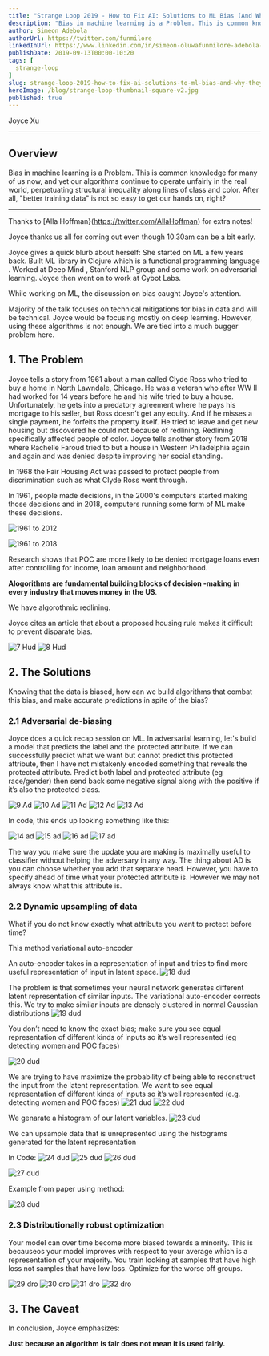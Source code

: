 ```yaml
---
title: "Strange Loop 2019 - How to Fix AI: Solutions to ML Bias (And Why They Don't Matter)"
description: "Bias in machine learning is a Problem. This is common knowledge for many of us now, and yet our algorithms continue to operate unfairly in the real world, perpetuating structural inequality along lines of class and color. After all, \"better training data\" is not so easy to get our hands on, right?"
author: Simeon Adebola
authorUrl: https://twitter.com/funmilore
linkedInUrl: https://www.linkedin.com/in/simeon-oluwafunmilore-adebola-27a16439/
publishDate: 2019-09-13T00:00-10:20
tags: [
  strange-loop
]
slug: strange-loop-2019-how-to-fix-ai-solutions-to-ml-bias-and-why-they-don-t-matter
heroImage: /blog/strange-loop-thumbnail-square-v2.jpg
published: true
---
```


<div className="container p-0 liveblog-presenters d-flex w-100 text-center">
  <div className="row m-0 w-100">
      <p className=" mr-12 m-0 w-100">
        <span className="liveblog-presenters__name">Joyce Xu</span>
        <a href="https://twitter.com/joycex99" target="_blank" title="Twitter"><i className="fa fa-twitter pr-2"></i></a>
        <a href="https://github.com/joycex99" target="_blank" title="GitHub"><i className="fa fa-github pr-2"></i></a>
        <a href="https://www.joycexu.io/" target="_blank" title="Speaker's site"><i className="fa fa-globe pr-2"></i></a>
      </p>
  </div>
</div>

---

## Overview

Bias in machine learning is a Problem. This is common knowledge for many of us now, and yet our algorithms continue to operate unfairly in the real world, perpetuating structural inequality along lines of class and color. After all, \"better training data\" is not so easy to get our hands on, right?

---

Thanks to [Alla Hoffman}(https://twitter.com/AllaHoffman) for extra notes!

Joyce thanks us all for coming out even though 10.30am can be a bit early.

Joyce gives a quick blurb about herself: She started on ML a few years back. Built ML library in Clojure which is a functional programming language . Worked at Deep Mind , Stanford NLP group and some work on adversarial learning. Joyce then went on to work at Cybot Labs.

While working on ML, the discussion on bias caught Joyce's attention.

Majority of the talk focuses on technical mitigations for bias in data and will be technical. Joyce would be focusing mostly on deep learning. However, using these algorithms is not enough. We are tied into a much bugger problem here.

## 1. The Problem

Joyce tells a story from 1961 about a man called Clyde Ross who tried to buy a home in North Lawndale, Chicago. He was a veteran who after WW II had worked for 14 years before he and his wife tried to buy a house. Unfortunately, he gets into a predatory agreement where he pays his mortgage to his seller, but Ross doesn’t get any equity. And if he misses a single payment, he forfeits the property itself. He tried to leave and get new housing but discovered he could not because of redlining.  Redlining specifically affected people of color. Joyce tells another story from 2018 where Rachelle Faroud tried to but a house in Western Philadelphia again and again and was denied despite improving her social standing.

In 1968 the Fair Housing Act was passed to protect people from discrimination such as what Clyde Ross went through.

In 1961, people made decisions, in the 2000's computers started making those decisions and in 2018, computers running some form of ML make these decisions.

![1961 to 2012](/blog/strange-loop-2019/4-1961-to-2012.jpg)

![1961 to 2018](/blog/strange-loop-2019/5-1961-to-2018.jpg)

Research shows that POC are more likely to be denied mortgage loans even after controlling for income, loan amount and neighborhood.

**Alogorithms are fundamental building blocks of decision -making in every industry that moves money in the US**.

We have algorothmic redlining.

Joyce cites an article that about a proposed housing rule makes it difficult to prevent disparate bias.

![7 Hud](/blog/strange-loop-2019/7-hud.jpg)
![8 Hud](/blog/strange-loop-2019/8-hud.jpg)

## 2. The Solutions

Knowing that the data is biased, how can we build algorithms that combat this bias, and make accurate predictions in spite of the bias?

### 2.1 Adversarial de-biasing

Joyce does a quick recap session on ML. In adversarial learning, let's build a model that predicts the label and the protected attribute.
If we can successfully predict what we want but cannot predict this protected attribute, then I have not mistakenly encoded something that reveals the protected attribute. Predict both label and protected attribute (eg race/gender) then send back some negative signal along with the positive if it’s also the protected class.

![9 Ad](/blog/strange-loop-2019/9-ad.jpg)
![10 Ad](/blog/strange-loop-2019/10-ad.jpg)
![11 Ad](/blog/strange-loop-2019/11-ad.jpg)
![12 Ad](/blog/strange-loop-2019/12-ad.jpg)
![13 Ad](/blog/strange-loop-2019/13-ad.jpg)

In code, this ends up looking something like this:

![14 ad](/blog/strange-loop-2019/14-ad.jpg)
![15 ad](/blog/strange-loop-2019/15-ad.jpg)
![16 ad](/blog/strange-loop-2019/16-ad.jpg)
![17 ad](/blog/strange-loop-2019/17-ad.jpg)

The way you make sure the update you are making is maximally useful to classifier without helping the adversary in any way. The thing about AD is you can choose whether you add that separate head. However, you have to specify ahead of time what your protected attribute is. However we may not always know what this attribute is.

### 2.2 Dynamic upsampling of data

What if you do not know exactly what attribute you want to protect before time?

This method variational auto-encoder

An auto-encoder takes in a representation of input and tries to find more useful representation of input in latent space.
![18 dud](/blog/strange-loop-2019/18-dud.jpg)

The problem is that sometimes your neural network generates different latent representation of similar inputs. The variational auto-encoder corrects this. We try to make similar inputs are densely clustered in normal Gaussian distributions
![19 dud](/blog/strange-loop-2019/19-dud.jpg)

You don’t need to know the exact bias; make sure you see equal representation of different kinds of inputs so it’s well represented (eg detecting women and POC faces)

![20 dud](/blog/strange-loop-2019/20-dud.jpg)

We are trying to have  maximize the probability of being able to reconstruct the input from the latent representation. We want to see equal representation of different kinds of inputs so it’s well represented (e.g. detecting women and POC faces)
![21 dud](/blog/strange-loop-2019/21-dud.jpg)
![22 dud](/blog/strange-loop-2019/22-dud.jpg)

We genarate a histogram of our latent variables.
![23 dud](/blog/strange-loop-2019/23-dud.jpg)

We can upsample data that is unrepresented using the histograms generated for the latent representation

In Code:
![24 dud](/blog/strange-loop-2019/24-dud.jpg)
![25 dud](/blog/strange-loop-2019/25-dud.jpg)
![26 dud](/blog/strange-loop-2019/26-dud.jpg)

![27 dud](/blog/strange-loop-2019/27-dud.jpg)

Example from paper using method:

![28 dud](/blog/strange-loop-2019/28-dud.jpg)

### 2.3 Distributionally robust optimization

Your model can over time become more biased towards a minority. This is becauseos your model improves with respect to your average which is a representation of your majority.  You train looking at samples that have high loss not samples that have low loss. Optimize for the worse off groups.

![29 dro](/blog/strange-loop-2019/29-dro.jpg)
![30 dro](/blog/strange-loop-2019/30-dro.jpg)
![31 dro](/blog/strange-loop-2019/31-dro.jpg)
![32 dro](/blog/strange-loop-2019/32-dro.jpg)

## 3. The Caveat
In conclusion, Joyce emphasizes:

**Just because an algorithm is fair does not mean it is used fairly.**

